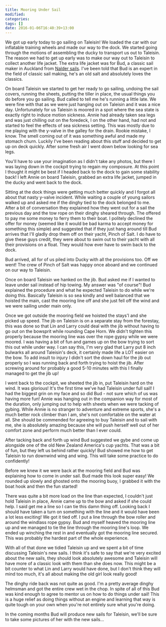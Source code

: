 ```yaml
---
title: Mooring Under Sail
modified:
categories: 
tags: []
date: 2016-01-06T16:40:39+13:00
---
```


We got  up early today  to go sailing  on Taleisin! We  loaded the car  with our
inflatable  training wheels  and made  our  way to  the dock.  We started  going
through the motions of assembling the ducky to transport us out to Taleisin. The
reason we  had to get up  early was to make  our way out to  Taleisin to collect
another life jacket. The extra life jacket  was for Bud, a classic sail maker in
Auckland from  [Nalder sails](http://www.naldersails.com).  I've been  told that
Bud is  an expert  in the field  of classic  sail making, he's  an old  salt and
absolutely loves the classics.
<!--more-->

On board Taleisin  we started to get  her ready to go sailing,  undoing the sail
covers, running the sheets, putting the tiller in place, the usual things you do
before you go sailing. Bud called to tell me he's running a little late. We were
fine with that  as we were just hanging  out on Taleisin and it was  a nice day.
Unfortunately for us Taleisin is moored in a spot where the sea state is exactly
right to induce motion  sickness. Annie had already taken sea  legs and was just
chilling out on the  foredeck, I on the other hand, had not  and started to feel
the effects of sea sickness setting. This  was mostly due to me playing with the
y-valve in the  galley for the drain.  Rookie mistake, I know.  The smell coming
out of  it was  something awful  and made  my stomach  churn. Luckily  I've been
reading about this stuff and decided to get up on deck quickly. After some fresh
air I went down below looking for sea legs.

You'll have to use your imagination as I didn't take any photos, but there I was
laying  down in  the cockpit  trying to  regain my  composure. At  this point  I
thought it  might be best if  I headed back to  the dock to gain  some stability
back! I left  Annie on board Taleisin,  grabbed an extra life  jacket, jumped in
the ducky and went back to the dock.

Sitting at  the dock things  were getting much better  quickly and I  forgot all
about  that nasty  y-valve incident.  While waiting  a couple  of young  sailors
walked up and  asked me if the dinghy  tied to the dock belonged to  me. After a
bit of conversation they explained how they went out for a sail the previous day
and the  tow rope on their  dinghy sheared through.  The offered to pay  me some
money to  ferry them  to their  boat. I  politely declined  the offer  for money
(seemed like it  would be bad karma  to accept money for  something this simple)
and suggested that  if they just hang  around till Bud arrives  that I'll gladly
drop them  off on  their yacht,  Pinch of  Salt. I  do have  to give  these guys
credit, they were about to swim out  to their yacht with all their provisions on
a float. They would how ever have to swim back to the dock.


Bud arrived, all for of us piled into  Ducky with all the provisions too. Off we
went! The crew  of Pinch of Salt was  happy once aboard and we  continued on our
way to Taleisin.

Once on board Taleisin  we hanked on the jib. Bud asked me  if I wanted to leave
under sail instead of  hip towing. My answer was "of  course"! Bud explained the
procedure and what he expected Taleisin  to do while we're doing this. Basically
Taleisin is so sea  kindly and well balanced that we hoisted  the main, cast the
mooring line off and  she just fell off the wind and we  were sailing under main
only.

Once we got outside  the mooring field we hoisted the stays'l  and she picked up
speed. The  jib on Taleisin is  on a separate  stay from the forestay,  this was
done so that Lin  and Larry could deal with the jib without  having to go out on
the bowsprit while  rounding Cape Horn. We didn't tighten  this properly because
the mooring line  was over the rope gypsy  while we were moored. I  was having a
bit of fun  and games up on the bow  trying to sort this out while  under way. I
can say this, I'm very glad that Larry put 8 inch bulwarks all around Taleisin's
deck, it certainly made life a LOT easier  on the bow. To add insult to injury I
didn't sort  the down haul for  the jib out properly  so I was running  back and
forth trying to  hoist the jib. After  screwing around for probably  a good 5-10
minutes with this I finally managed to get the jib up!

I went  back to the  cockpit, we sheeted  the jib in,  put Taleisin hard  on the
wind. It was glorious! It's the first time we've had Taleisin under full sail! I
had the biggest grin on my face and so did Bud - not sure which of us was having
more fun! Annie was  hanging out in the companion way for  most of the duration,
only jumping out to help with sheets when we were tacking of gybing. While Annie
is no stranger to adventure and extreme sports, she's a much better rock climber
than I am,  she's not comfortable on  the water at all. She  should be commended
for agreeing  to buy  Taleisin and to  sail with me,  she is  absolutely amazing
because she  will push  herself well out  of her comfort  zone and  perform much
better than I ever could.

After tacking back and forth up wind Bud suggested we gybe and come up alongside
one of the old New Zealand America's cup yachts. That was a bit of fun, but they
left us behind rather quickly! Bud showed me how to get Taleisin to run downwind
wing and wing. This will take some practice to do confidently!

Before we knew it  we were back at the mooring field and  Bud was explaining how
to come in under  sail. Bud made this look super easy! We  rounded up slowly and
ghosted onto the mooring buoy, I grabbed it  with the boat hook and then the fun
started!

There was quite a bit more load on  the line than expected, I couldn't just hold
Taleisin in place, Annie came up to the  bow and asked if she could help. I said
get me a line so I can tie this damn thing off. Looking back I should have taken
a turn on something with the line and it would have been a lot less exciting! We
got it  tied off. I put  a line through the  bow roller and around  the windlass
rope gypsy. Bud and myself heaved the mooring  line up and we managed to tie the
line through  the mooring  line's loop.  We ended  up winching  the rest  in and
eventually got the  mooring line secured. This was probably  the hardest part of
the whole experience.

With  all of  that  done we  tidied  Taleisin up  and  we spent  a  bit of  time
discussing  Taleisin's new  sails. I  think  it's safe  to say  that we're  very
excited about  the new sails, they  should look absolutely awesome  and Taleisin
will have more  of a classic look with  them than she does now. This  might be a
bit counter to what  Lin and Larry would have done, but I  don't think they will
mind too much, it's all about making the old girl look really good!

The dinghy ride back was not quite as good. I'm a pretty average dinghy helmsman
and got the  entire crew wet in the chop.  In spite of all of this  Bud was kind
enough to  agree to mentor  us on how  to do things under  sail! This is  a huge
relief as doing things without an engine and learning that way is quite tough on
your own when you're not entirely sure what you're doing.

In the coming months  Bud will produce new sails for Taleisin,  we'll be sure to
take some pictures of her with the new sails...
